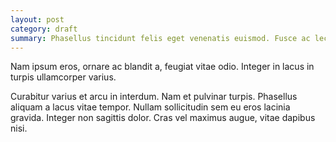 ```yaml
---
layout: post
category: draft
summary: Phasellus tincidunt felis eget venenatis euismod. Fusce ac lectus aliquam, tristique nulla quis, convallis sapien venenatis euismod. Fusce ac lectus aliquam, tristique nulla quis, convallis sapien.
---
```


Nam ipsum eros, ornare ac blandit a, feugiat vitae odio. Integer in lacus in turpis ullamcorper varius.

Curabitur varius et arcu in interdum. Nam et pulvinar turpis. Phasellus aliquam a lacus vitae tempor. Nullam sollicitudin sem eu eros lacinia gravida. Integer non sagittis dolor. Cras vel maximus augue, vitae dapibus nisi.
